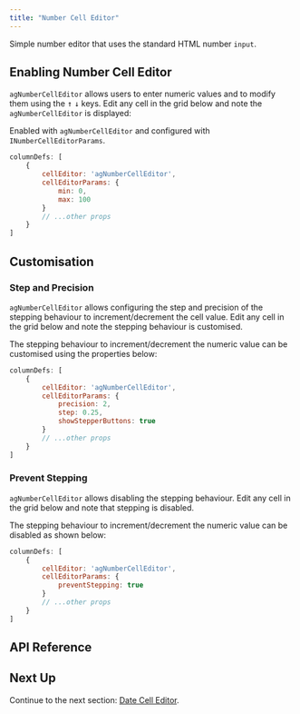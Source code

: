```yaml
---
title: "Number Cell Editor"
---
```


Simple number editor that uses the standard HTML number `input`.

## Enabling Number Cell Editor

`agNumberCellEditor` allows users to enter numeric values and to modify them using the <kbd>↑</kbd> <kbd>↓</kbd> keys. Edit any cell in the grid below and note the `agNumberCellEditor` is displayed:

<grid-example title='Number Editor' name='number-editor' type='generated' options='{ "modules": ["clientside"] }'></grid-example>

Enabled with `agNumberCellEditor` and configured with `INumberCellEditorParams`.

```js
columnDefs: [
    {
        cellEditor: 'agNumberCellEditor',
        cellEditorParams: {
            min: 0,
            max: 100
        }
        // ...other props
    }
]
```

## Customisation

### Step and Precision

`agNumberCellEditor` allows configuring the step and precision of the stepping behaviour to increment/decrement the cell value. Edit any cell in the grid below and note the stepping behaviour is customised.

<grid-example title='Number Editor with Changed Precision' name='number-editor-step-and-precision' type='generated' options='{ "modules": ["clientside"] }'></grid-example>

The stepping behaviour to increment/decrement the numeric value can be customised using the properties below:

```js
columnDefs: [
    {
        cellEditor: 'agNumberCellEditor',
        cellEditorParams: {
            precision: 2,
            step: 0.25,
            showStepperButtons: true
        }
        // ...other props
    }
]
```

### Prevent Stepping

`agNumberCellEditor` allows disabling the stepping behaviour. Edit any cell in the grid below and note that stepping is disabled.

<grid-example title='Number Editor with Changed Precision' name='number-editor-prevent-stepping' type='generated' options='{ "modules": ["clientside"] }'></grid-example>

The stepping behaviour to increment/decrement the numeric value can be disabled as shown below:

```js
columnDefs: [
    {
        cellEditor: 'agNumberCellEditor',
        cellEditorParams: {
            preventStepping: true
        }
        // ...other props
    }
]
```


## API Reference

<interface-documentation interfaceName='INumberCellEditorParams' names='["min","max","precision","step","showStepperButtons", "preventStepping"]'></interface-documentation>

## Next Up

Continue to the next section: [Date Cell Editor](../provided-cell-editors-date/).